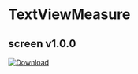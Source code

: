 # TextViewMeasure

## screen v1.0.0
[![Download](https://img.shields.io/bintray/v/xulindev/android/screen)](https://bintray.com/xulindev/android/screen/1.0.0/link)